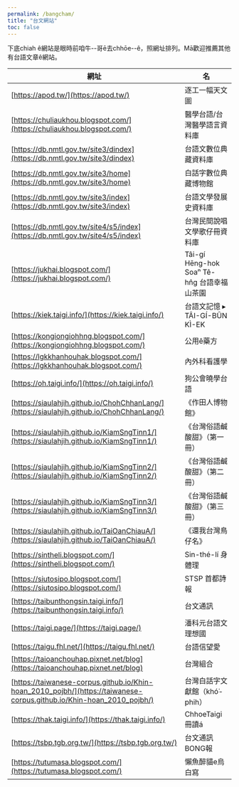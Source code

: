 ```yaml
---
permalink: /bangcham/
title: "台文網站"
toc: false
---
```


下底chiah ê網站是眼時前咱牛--哥ē去chhōe--ê，照網址排列。Mā歡迎推薦其他有台語文章ê網站。

| 網址                                                                                                          | 名                                 |
| -------------------------------------------------------------------------------------------------------------------- | ------------------------------------ |
| [https://apod.tw/](https://apod.tw/)                                                                                 | 逐工一幅天文圖                              |
| [https://chuliaukhou.blogspot.com/](https://chuliaukhou.blogspot.com/)                                               | 醫學台語/台灣醫學語言資料庫                       |
| [https://db.nmtl.gov.tw/site3/dindex](https://db.nmtl.gov.tw/site3/dindex)                                           | 台語文數位典藏資料庫                           |
| [https://db.nmtl.gov.tw/site3/home](https://db.nmtl.gov.tw/site3/home)                                               | 白話字數位典藏博物館                           |
| [https://db.nmtl.gov.tw/site3/index](https://db.nmtl.gov.tw/site3/index)                                             | 台語文學發展史資料庫                           |
| [https://db.nmtl.gov.tw/site4/s5/index](https://db.nmtl.gov.tw/site4/s5/index)                                       | 台灣民間說唱文學歌仔冊資料庫                       |
| [https://jukhai.blogspot.com/](https://jukhai.blogspot.com/)                                                         | Tâi-gí Hēng-hok Soaⁿ Tê-hn̂g 台語幸福山茶園 |
| [https://kiek.taigi.info/](https://kiek.taigi.info/)                                                                 | 台語文記憶 ▸ TÂI-GÍ-BÛN KÌ-EK             |
| [https://kongiongiohhng.blogspot.com/](https://kongiongiohhng.blogspot.com/)                                         | 公用ê藥方                                |
| [https://lgkkhanhouhak.blogspot.com/](https://lgkkhanhouhak.blogspot.com/)                                           | 內外科看護學                               |
| [https://oh.taigi.info/](https://oh.taigi.info/)                                                                     | 狗公會曉學台語                              |
| [https://siaulahjih.github.io/ChohChhanLang/](https://siaulahjih.github.io/ChohChhanLang/)                           | 《作田人博物館》                             |
| [https://siaulahjih.github.io/KiamSngTinn1/](https://siaulahjih.github.io/KiamSngTinn1/)                             | 《台灣俗語鹹酸甜》（第一冊）                       |
| [https://siaulahjih.github.io/KiamSngTinn2/](https://siaulahjih.github.io/KiamSngTinn2/)                             | 《台灣俗語鹹酸甜》（第二冊）                       |
| [https://siaulahjih.github.io/KiamSngTinn3/](https://siaulahjih.github.io/KiamSngTinn3/)                             | 《台灣俗語鹹酸甜》（第三冊）                       |
| [https://siaulahjih.github.io/TaiOanChiauA/](https://siaulahjih.github.io/TaiOanChiauA/)                             | 《還我台灣鳥仔名》                            |
| [https://sintheli.blogspot.com/](https://sintheli.blogspot.com/)                                                     | Sin-thé-lí 身體理                       |
| [https://siutosipo.blogspot.com/](https://siutosipo.blogspot.com/)                                                   | STSP 首都詩報                            |
| [https://taibunthongsin.taigi.info/](https://taibunthongsin.taigi.info/)                                             | 台文通訊                                 |
| [https://taigi.page/](https://taigi.page/)                                                                           | 潘科元台語文理想國                            |
| [https://taigu.fhl.net/](https://taigu.fhl.net/)                                                                     | 台語信望愛                                |
| [https://taioanchouhap.pixnet.net/blog](https://taioanchouhap.pixnet.net/blog)                                       | 台灣組合                                 |
| [https://taiwanese-corpus.github.io/Khin-hoan_2010_pojbh/](https://taiwanese-corpus.github.io/Khin-hoan_2010_pojbh/) | 台灣白話字文獻館（khó͘-phih）                 |
| [https://thak.taigi.info/](https://thak.taigi.info/)                                                                 | ChhoeTaigi冊讀á                        |
| [https://tsbp.tgb.org.tw/](https://tsbp.tgb.org.tw/)                                                                 | 台文通訊BONG報                            |
| [https://tutumasa.blogspot.com/](https://tutumasa.blogspot.com/)                                                     | 懶魚醉貓e烏白寫                             |
